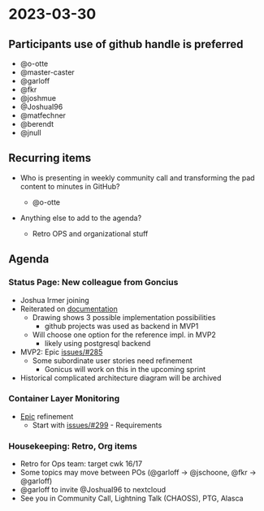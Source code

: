 # 2023-03-30
## Participants  use of github handle is preferred
* @o-otte
* @master-caster
* @garloff
* @fkr
* @joshmue
* @JoshuaI96
* @matfechner
* @berendt
* @jnull

## Recurring items
* Who is presenting in weekly community call and transforming the pad content to minutes in GitHub?
    * @o-otte 

* Anything else to add to the agenda?
    * Retro OPS and organizational stuff

## Agenda
### Status Page: New colleague from Goncius
* Joshua Irmer joining
* Reiterated on [documentation](https://docs.scs.community/docs/status-page-openapi/docs/components)
    * Drawing shows 3 possible implementation possibilities
        * github projects was used as backend in MVP1
    * Will choose one option for the reference impl. in MVP2
        * likely using postgresql backend
* MVP2: Epic [issues/#285](https://github.com/SovereignCloudStack/issues/issues/285)
    * Some subordinate user stories need refinement
        * Gonicus will work on this in the upcoming sprint
* Historical complicated architecture diagram will be archived

### Container Layer Monitoring
* [Epic](https://github.com/SovereignCloudStack/issues/issues/291) refinement
    * Start with [issues/#299](https://github.com/SovereignCloudStack/issues/issues/299) - Requirements

### Housekeeping: Retro, Org items
* Retro for Ops team: target cwk 16/17
* Some topics may move between POs (@garloff -> @jschoone, @fkr -> @garloff)
* @garloff to invite @JoshuaI96 to nextcloud
* See you in Community Call, Lightning Talk (CHAOSS), PTG, Alasca
